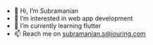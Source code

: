 - 👋 Hi, I’m Subramanian
- 👀 I’m interested in web app development
- 🌱 I’m currently learning flutter
- 📫 Reach me on subramanian.s@iouring.com

<!---
Subru92/Subru92 is a ✨ special ✨ repository because its `README.md` (this file) appears on your GitHub profile.
You can click the Preview link to take a look at your changes.
--->
